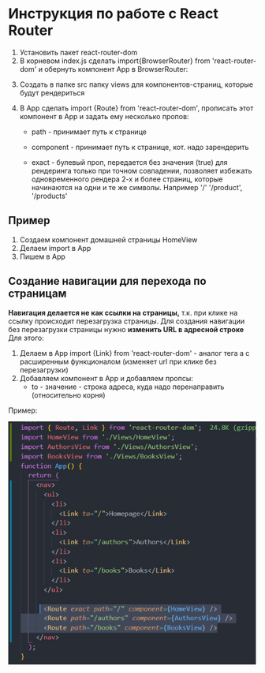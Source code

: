 # Инструкция по работе с React Router

1. Установить пакет react-router-dom
2. В корневом index.js сделать import{BrowserRouter} from 'react-router-dom' и
   обернуть компонент App в BrowserRouter:

<BrowserRouter>
  <App />
</BrowserRouter>

3. Создать в папке src папку views для компонентов-страниц, которые будут
   рендериться

4. В App сделать import {Route} from 'react-router-dom', прописать этот
   компонент в App и задать ему несколько пропов:

   - path - принимает путь к странице
   - component - принимает путь к странице, кот. надо зарендерить

   - exact - булевый проп, передается без значения (true) для рендеринга только
     при точном совпадении, позволяет избежать одновременного рендера 2-х и
     более страниц, которые начинаются на одни и те же символы. Например '/'
     '/product', '/products'

## Пример

1. Создаем компонент домашней страницы HomeView
2. Делаем import в App
3. Пишем в App <Route path="/" component={HomeView} />
   <Route path="/newpage" component={NewPage} />

## Создание навигации для перехода по страницам

**Навигация делается не как ссылки на страницы,** т.к. при клике на ссылку
происходит перезагрузка страницы. Для создания навигации без перезагрузки
страницы нужно **изменить URL в адресной строке** Для этого:

1. Делаем в App import {Link} from 'react-router-dom' - аналог тега а с
   расширенным функционалом (изменяет url при клике без перезагрузки)
2. Добавляем компонент <Link/> в App и добавляем пропсы:
   - to - значение - строка адреса, куда надо перенаправить (относительно корня)

Пример:

![Пример](./example.jpg)
